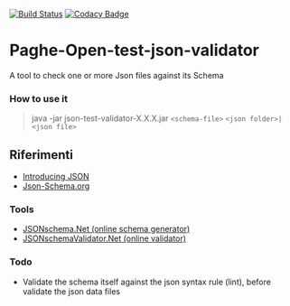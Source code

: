 [![Build Status](https://travis-ci.org/iubar/po-test-json-validator.svg?branch=master)](https://travis-ci.org/iubar/po-test-json-validator)
[![Codacy Badge](https://api.codacy.com/project/badge/Grade/629e2af7ae1e4f839dbb560fd3e32aa2)](https://www.codacy.com/app/Iubar/po-test-json-validator?utm_source=github.com&amp;utm_medium=referral&amp;utm_content=iubar/po-test-json-validator&amp;utm_campaign=Badge_Grade)

# Paghe-Open-test-json-validator
A tool to check one or more Json files against its Schema

### How to use it
> java -jar json-test-validator-X.X.X.jar ```<schema-file>``` ```<json folder>|<json file>```

## Riferimenti
- [Introducing JSON](http://www.json.org/json-it.html)
- [Json-Schema.org](https://json-schema.org)

### Tools
- [JSONschema.Net (online schema generator)](https://jsonschema.net)
- [JSONschemaValidator.Net (online validator)](https://www.jsonschemavalidator.net/)

### Todo
 - Validate the schema itself against the json syntax rule (lint), before validate the json data files
